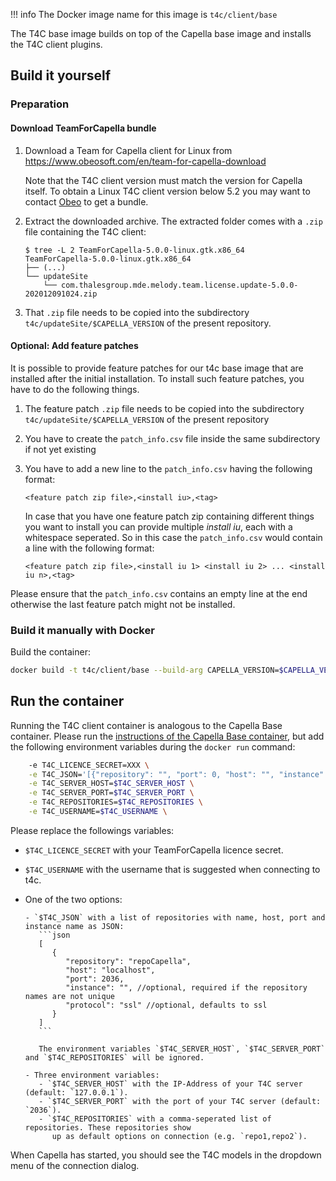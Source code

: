 <!--
 ~ SPDX-FileCopyrightText: Copyright DB Netz AG and the capella-collab-manager contributors
 ~ SPDX-License-Identifier: Apache-2.0
 -->

<!-- prettier-ignore -->
!!! info
    The Docker image name for this image is `t4c/client/base`

The T4C base image builds on top of the Capella base image and installs the T4C client
plugins.

## Build it yourself

### Preparation

#### Download TeamForCapella bundle

1. Download a Team for Capella client for Linux from
   <https://www.obeosoft.com/en/team-for-capella-download>

   Note that the T4C client version must match the version for Capella itself.
   To obtain a Linux T4C client version below 5.2 you may want to contact
   [Obeo](https://www.obeosoft.com/en/team-for-capella-download) to get a bundle.

1. Extract the downloaded archive. The extracted folder comes with a `.zip` file
   containing the T4C client:

   ```text
   $ tree -L 2 TeamForCapella-5.0.0-linux.gtk.x86_64
   TeamForCapella-5.0.0-linux.gtk.x86_64
   ├── (...)
   └── updateSite
       └── com.thalesgroup.mde.melody.team.license.update-5.0.0-202012091024.zip
   ```

1. That `.zip` file needs to be copied into the subdirectory `t4c/updateSite/$CAPELLA_VERSION`
   of the present repository.

#### Optional: Add feature patches

It is possible to provide feature patches for our t4c base image that are installed
after the initial installation. To install such feature patches, you have to do the
following things.

1. The feature patch `.zip` file needs to be copied into the subdirectory `t4c/updateSite/$CAPELLA_VERSION`
   of the present repository
1. You have to create the `patch_info.csv` file inside the same subdirectory if not yet existing
1. You have to add a new line to the `patch_info.csv` having the following format:

   ```csv
   <feature patch zip file>,<install iu>,<tag>
   ```

   In case that you have one feature patch zip containing different things you want to
   install you can provide multiple _install iu_, each with a whitespace seperated.
   So in this case the `patch_info.csv` would contain a line with the following format:

   ```csv
   <feature patch zip file>,<install iu 1> <install iu 2> ... <install iu n>,<tag>
   ```

Please ensure that the `patch_info.csv` contains an empty line at the end otherwise
the last feature patch might not be installed.

### Build it manually with Docker

Build the container:

```zsh
docker build -t t4c/client/base --build-arg CAPELLA_VERSION=$CAPELLA_VERSION t4c
```

## Run the container

Running the T4C client container is analogous to the Capella Base container. Please run the [instructions of the Capella Base container](../base.md#run-the-container), but add the following environment variables during the `docker run` command:

```zsh
    -e T4C_LICENCE_SECRET=XXX \
    -e T4C_JSON='[{"repository": "", "port": 0, "host": "", "instance": "", "protocol": "ssl"}]' \
    -e T4C_SERVER_HOST=$T4C_SERVER_HOST \
    -e T4C_SERVER_PORT=$T4C_SERVER_PORT \
    -e T4C_REPOSITORIES=$T4C_REPOSITORIES \
    -e T4C_USERNAME=$T4C_USERNAME \
```

Please replace the followings variables:

- `$T4C_LICENCE_SECRET` with your TeamForCapella licence secret.
- `$T4C_USERNAME` with the username that is suggested when connecting to t4c.
- One of the two options:

      - `$T4C_JSON` with a list of repositories with name, host, port and instance name as JSON:
         ```json
         [
            {
               "repository": "repoCapella",
               "host": "localhost",
               "port": 2036,
               "instance": "", //optional, required if the repository names are not unique
               "protocol": "ssl" //optional, defaults to ssl
            }
         ]
         ```

         The environment variables `$T4C_SERVER_HOST`, `$T4C_SERVER_PORT` and `$T4C_REPOSITORIES` will be ignored.

      - Three environment variables:
         - `$T4C_SERVER_HOST` with the IP-Address of your T4C server (default: `127.0.0.1`).
         - `$T4C_SERVER_PORT` with the port of your T4C server (default: `2036`).
         - `$T4C_REPOSITORIES` with a comma-seperated list of repositories. These repositories show
            up as default options on connection (e.g. `repo1,repo2`).

When Capella has started, you should see the T4C models in the dropdown menu of the connection dialog.
